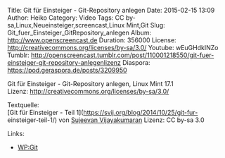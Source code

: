 Title: Git für Einsteiger - Git-Repository anlegen
Date: 2015-02-15 13:09
Author: Heiko
Category: Video
Tags: CC by-sa,Linux,Neueinsteiger,screencast,Linux Mint,Git
Slug: Git_fuer_Einsteiger_GitRepository_anlegen
Album: http://www.openscreencast.de
Duration: 356000
License: http://creativecommons.org/licenses/by-sa/3.0/
Youtube: wEuGHdkINZo
Tumblr: http://openscreencast.tumblr.com/post/110001218550/git-fuer-einsteiger-git-repository-anlegenlizenz
Diaspora: https://pod.geraspora.de/posts/3209950

Git für Einsteiger - Git-Repository anlegen, Linux Mint 17.1  
Lizenz: <http://creativecommons.org/licenses/by-sa/3.0/>  
  
Textquelle:  
[Git für Einsteiger - Teil 1](https://svij.org/blog/2014/10/25/git-fur-
einsteiger-teil-1/) von [Sujeevan Vijayakumaran](http://svij.org/) Lizenz: CC
by-sa 3.0

Links:

  * [WP:Git](http://de.wikipedia.org/wiki/Git "Link zu wikipedia.org/" )

